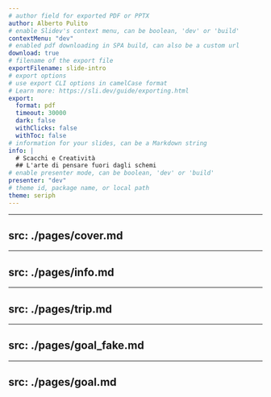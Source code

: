 ```yaml
---
# author field for exported PDF or PPTX
author: Alberto Pulito
# enable Slidev's context menu, can be boolean, 'dev' or 'build'
contextMenu: "dev"
# enabled pdf downloading in SPA build, can also be a custom url
download: true
# filename of the export file
exportFilename: slide-intro
# export options
# use export CLI options in camelCase format
# Learn more: https://sli.dev/guide/exporting.html
export:
  format: pdf
  timeout: 30000
  dark: false
  withClicks: false
  withToc: false
# information for your slides, can be a Markdown string
info: |
  # Scacchi e Creatività  
  ## L'arte di pensare fuori dagli schemi
# enable presenter mode, can be boolean, 'dev' or 'build'
presenter: "dev"
# theme id, package name, or local path
theme: seriph
---
```


---
src: ./pages/cover.md
---

---
src: ./pages/info.md
---

---
src: ./pages/trip.md
---

---
src: ./pages/goal_fake.md
---

---
src: ./pages/goal.md
---
